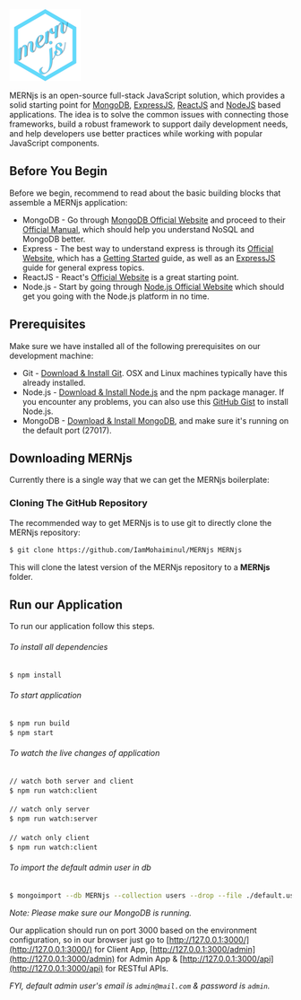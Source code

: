 <img src="public/images/logo.png" height="128" />

MERNjs is an open-source full-stack JavaScript solution, which provides a solid starting point for [MongoDB](http://www.mongodb.org/), [ExpressJS](http://expressjs.com/), [ReactJS](https://reactjs.org/) and [NodeJS](http://www.nodejs.org/) based applications. The idea is to solve the common issues with connecting those frameworks, build a robust framework to support daily development needs, and help developers use better practices while working with popular JavaScript components.

## Before You Begin

Before we begin, recommend to read about the basic building blocks that assemble a MERNjs application:

- MongoDB - Go through [MongoDB Official Website](http://mongodb.org/) and proceed to their [Official Manual](http://docs.mongodb.org/manual/), which should help you understand NoSQL and MongoDB better.
- Express - The best way to understand express is through its [Official Website](http://expressjs.com/), which has a [Getting Started](http://expressjs.com/starter/installing.html) guide, as well as an [ExpressJS](http://expressjs.com/en/guide/routing.html) guide for general express topics.
- ReactJS - React's [Official Website](http//facebook.github.io/react/) is a great starting point.
- Node.js - Start by going through [Node.js Official Website](http://nodejs.org/) which should get you going with the Node.js platform in no time.

## Prerequisites

Make sure we have installed all of the following prerequisites on our development machine:

- Git - [Download & Install Git](https://git-scm.com/downloads). OSX and Linux machines typically have this already installed.
- Node.js - [Download & Install Node.js](https://nodejs.org/en/download/) and the npm package manager. If you encounter any problems, you can also use this [GitHub Gist](https://gist.github.com/isaacs/579814) to install Node.js.
- MongoDB - [Download & Install MongoDB](http://www.mongodb.org/downloads), and make sure it's running on the default port (27017).

## Downloading MERNjs

Currently there is a single way that we can get the MERNjs boilerplate:

### Cloning The GitHub Repository

The recommended way to get MERNjs is to use git to directly clone the MERNjs repository:

```bash
$ git clone https://github.com/IamMohaiminul/MERNjs MERNjs
```

This will clone the latest version of the MERNjs repository to a **MERNjs** folder.

## Run our Application

To run our application follow this steps.

###### To install all dependencies

```sh
$ npm install
```

###### To start application

```sh
$ npm run build
$ npm start
```

###### To watch the live changes of application

```sh
// watch both server and client
$ npm run watch:client

// watch only server
$ npm run watch:server

// watch only client
$ npm run watch:client
```

###### To import the default admin user in db

```sh
$ mongoimport --db MERNjs --collection users --drop --file ./default.users.json
```

_Note: Please make sure our MongoDB is running._

Our application should run on port 3000 based on the environment configuration, so in our browser just go to [http://127.0.0.1:3000/](http://127.0.0.1:3000/) for Client App, [http://127.0.0.1:3000/admin](http://127.0.0.1:3000/admin) for Admin App & [http://127.0.0.1:3000/api](http://127.0.0.1:3000/api) for RESTful APIs.

_FYI, default admin user's email is `admin@mail.com` & password is `admin`._

